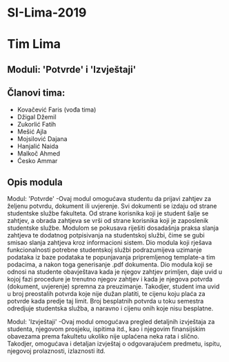 # SI-Lima-2019
# Tim Lima

## Moduli: 'Potvrde' i 'Izvještaji'

## Članovi tima:
- Kovačević Faris (vođa tima)
- Džigal Džemil
- Zukorlić Fatih
- Mešić Ajla
- Mojsilović Dajana
- Hanjalić Naida
- Malkoč Ahmed
- Ćesko Ammar

## Opis modula
Modul: 'Potvrde'
-Ovaj modul omogućava studentu da prijavi zahtjev za željenu
potvrdu, dokument ili uvjerenje. Svi dokumenti se izdaju od
strane studentske službe fakulteta. Od strane korisnika koji je
student šalje se zahtjev, a obrada zahtjeva se vrši od strane
korisnika koji je zaposlenik studentske službe. Modulom se
pokusava riješiti dosadašnja praksa slanja zahtjeva te dodatnog
potpisivanja na studentskoj službi, čime se gubi smisao slanja
zahtjeva kroz informacioni sistem. Dio modula koji rješava
funkcionalnosti potrebne studentskoj službi podrazumijeva
uzimanje podataka iz baze podataka te popunjavanja
pripremljenog template-a tim podacima, a nakon toga
generisanje .pdf dokumenta. Dio modula koji se odnosi na
studente obavještava kada je njegov zahtjev primljen, daje uvid
u kojoj fazi procedure je trenutno njegov zahtjev i kada je
njegova potvrda (dokument, uvjerenje) spremna za
preuzimanje. Takodjer, student ima uvid u broj preostalih
potvrda koje nije dužan platiti, te cijenu koju plaća za potvrde
kada predje taj limit. Broj besplatnih potvrda u toku semestra
odredjuje studentska služba, a naravno i cijenu onih koje nisu
besplatne.

Modul: 'Izvještaji'
-Ovaj modul omogućava pregled detaljnih izvještaja za studenta,
njegovom prosjeku, ispitima itd., kao i njegovim finansijskim
obavezama prema fakultetu ukoliko nije uplaćena neka rata i
slično. Takodjer, omogućava i detaljan izvještaj o
odgovarajućem predmetu, ispitu, njegovoj prolaznosti,
izlaznosti itd.
